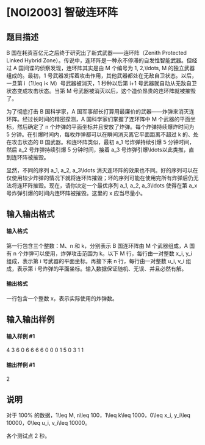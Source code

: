 
# [NOI2003] 智破连环阵
## 题目描述
B 国在耗资百亿元之后终于研究出了新式武器——连环阵（Zenith Protected Linked Hybrid Zone）。传说中，连环阵是一种永不停滞的自发性智能武器。但经过 A 国间谍的侦察发现，连环阵其实是由 M 个编号为 1, 2,\ldots, M 的独立武器组成的。最初，1 号武器发挥着攻击作用，其他武器都处在无敌自卫状态。以后，一旦第 i（1\leq i&lt; M）号武器被消灭，1 秒种以后第 i+1 号武器就自动从无敌自卫状态变成攻击状态。当第 M 号武器被消灭以后，这个造价昂贵的连环阵就被摧毁了。

为了彻底打击 B 国科学家，A 国军事部长打算用最廉价的武器——炸弹来消灭连环阵。经过长时间的精密探测，A 国科学家们掌握了连环阵中 M 个武器的平面坐标，然后确定了 n 个炸弹的平面坐标并且安放了炸弹。每个炸弹持续爆炸时间为 5 分钟。在引爆时间内，每枚炸弹都可以在瞬间消灭离它平面距离不超过 k 的、处在攻击状态的 B 国武器。和连环阵类似，最初 a_1 号炸弹持续引爆 5 分钟时间，然后 a_2 号炸弹持续引爆 5 分钟时间，接着 a_3 号炸弹引爆\ldots以此类推，直到连环阵被摧毁。

显然，不同的序列 a_1, a_2, a_3\ldots 消灭连环阵的效果也不同。好的序列可以在仅使用较少炸弹的情况下就将连环阵摧毁；坏的序列可能在使用完所有炸弹后仍无法将连环阵摧毁。现在，请你决定一个最优序列 a_1, a_2, a_3\ldots 使得在第 a_x 号炸弹引爆的时间内连环阵被摧毁。这里的 x 应当尽量小。
## 输入输出格式
#### 输入格式

第一行包含三个整数：M、n 和 k，分别表示 B 国连环阵由 M 个武器组成，A 国有 n 个炸弹可以使用，炸弹攻击范围为 k。以下 M 行，每行由一对整数 x_i, y_i 组成，表示第 i 号武器的平面坐标。再接下来 n 行，每行由一对整数 u_i, v_i 组成，表示第 i 号炸弹的平面坐标。输入数据保证随机、无误、并且必然有解。

#### 输出格式

一行包含一个整数 x，表示实际使用的炸弹数。

## 输入输出样例
#### 输入样例 #1
4 3 6
0 6
6 6
6 0
0 0
1 5
0 3
1 1

#### 输出样例 #1
2

## 说明
对于 100\% 的数据，1\leq M, n\leq 100，1\leq k\leq 1000，0\leq x_i, y_i\leq 10000，0\leq u_i, v_i\leq 10000。

各个测试点 2 秒。


